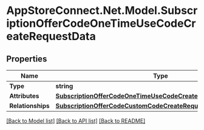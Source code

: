 # AppStoreConnect.Net.Model.SubscriptionOfferCodeOneTimeUseCodeCreateRequestData

## Properties

Name | Type | Description | Notes
------------ | ------------- | ------------- | -------------
**Type** | **string** |  | 
**Attributes** | [**SubscriptionOfferCodeOneTimeUseCodeCreateRequestDataAttributes**](SubscriptionOfferCodeOneTimeUseCodeCreateRequestDataAttributes.md) |  | 
**Relationships** | [**SubscriptionOfferCodeCustomCodeCreateRequestDataRelationships**](SubscriptionOfferCodeCustomCodeCreateRequestDataRelationships.md) |  | 

[[Back to Model list]](../README.md#documentation-for-models) [[Back to API list]](../README.md#documentation-for-api-endpoints) [[Back to README]](../README.md)

